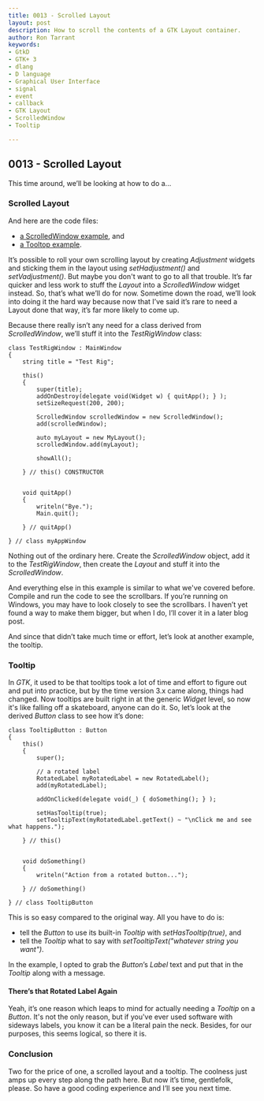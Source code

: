 ```yaml
---
title: 0013 - Scrolled Layout
layout: post
description: How to scroll the contents of a GTK Layout container.
author: Ron Tarrant
keywords:
- GtkD
- GTK+ 3
- dlang
- D language
- Graphical User Interface
- signal
- event
- callback
- GTK Layout
- ScrolledWindow
- Tooltip

---
```


## 0013 - Scrolled Layout

This time around, we’ll be looking at how to do a...

### Scrolled Layout

And here are the code files:

- [a ScrolledWindow example](https://github.com/rontarrant/gtkDcoding/blob/master/004_layout/layout_004_03_scrolled.d), and
- [a Tooltop example](https://github.com/rontarrant/gtkDcoding/blob/master/004_layout/layout_004_04_tooltip.d).

It’s possible to roll your own scrolling layout by creating *Adjustment* widgets and sticking them in the layout using *setHadjustment()* and *setVadjustment()*. But maybe you don't want to go to all that trouble. It’s far quicker and less work to stuff the *Layout* into a *ScrolledWindow* widget instead. So, that’s what we’ll do for now. Sometime down the road, we’ll look into doing it the hard way because now that I’ve said it’s rare to need a Layout done that way, it’s far more likely to come up.

Because there really isn’t any need for a class derived from *ScrolledWindow*, we’ll stuff it into the *TestRigWindow* class:

	class TestRigWindow : MainWindow
	{
		string title = "Test Rig";
		
		this()
		{
			super(title);
			addOnDestroy(delegate void(Widget w) { quitApp(); } );
			setSizeRequest(200, 200);
			
			ScrolledWindow scrolledWindow = new ScrolledWindow();
			add(scrolledWindow);
			
			auto myLayout = new MyLayout();
			scrolledWindow.add(myLayout);
	
			showAll();
	
		} // this() CONSTRUCTOR
		
		
		void quitApp()
		{
			writeln("Bye.");
			Main.quit();
			
		} // quitApp()
	
	} // class myAppWindow

Nothing out of the ordinary here. Create the *ScrolledWindow* object, add it to the *TestRigWindow*, then create the *Layout* and stuff it into the *ScrolledWindow*.

And everything else in this example is similar to what we've covered before. Compile and run the code to see the scrollbars. If you’re running on Windows, you may have to look closely to see the scrollbars. I haven’t yet found a way to make them bigger, but when I do, I’ll cover it in a later blog post.

And since that didn’t take much time or effort, let’s look at another example, the tooltip.

### Tooltip

In *GTK*, it used to be that tooltips took a lot of time and effort to figure out and put into practice, but by the time version 3.x came along, things had changed. Now tooltips are built right in at the generic *Widget* level, so now it's like falling off a skateboard, anyone can do it. So, let’s look at the derived *Button* class to see how it’s done:

	class TooltipButton : Button
	{
		this()
		{
			super();
	
			// a rotated label
			RotatedLabel myRotatedLabel = new RotatedLabel();
			add(myRotatedLabel);
	
			addOnClicked(delegate void(_) { doSomething(); } );
	
			setHasTooltip(true);
			setTooltipText(myRotatedLabel.getText() ~ "\nClick me and see what happens.");
	
		} // this()
	
	
		void doSomething()
		{
			writeln("Action from a rotated button...");
			
		} // doSomething()
		
	} // class TooltipButton

This is so easy compared to the original way. All you have to do is:

- tell the *Button* to use its built-in *Tooltip* with *setHasTooltip(true)*, and
- tell the *Tooltip* what to say with *setTooltipText("whatever string you want")*.

In the example, I opted to grab the *Button*’s *Label* text and put that in the *Tooltip* along with a message.

#### There’s that Rotated Label Again

Yeah, it’s one reason which leaps to mind for actually needing a *Tooltip* on a *Button*. It's not the only reason, but if you've ever used software with sideways labels, you know it can be a literal pain the neck. Besides, for our purposes, this seems logical, so there it is.

### Conclusion

Two for the price of one, a scrolled layout and a tooltip. The coolness just amps up every step along the path here. But now it’s time, gentlefolk, please. So have a good coding experience and I’ll see you next time.

